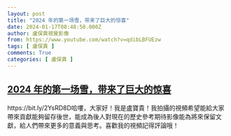 ```yaml
---
layout: post
title: "2024 年的第一场雪，带来了巨大的惊喜"
date: 2024-01-17T08:48:50.000Z
author: 盧保貴視覺影像
from: https://www.youtube.com/watch?v=qdibLBFUEzw
tags: [ 盧保貴 ]
comments: True
categories: [ 盧保貴 ]
---
```

<!--1705481330000-->
[2024 年的第一场雪，带来了巨大的惊喜](https://www.youtube.com/watch?v=qdibLBFUEzw)
------

<div>
https://bit.ly/2YsRD8D哈嘍，大家好！我是盧寶貴！我拍攝的視頻希望能給大家帶來貢獻能夠留存後世，能成為後人對現在的歷史參考期待影像能為將來保留文獻，給人們帶來更多的意義與思考。喜歡我的視頻記得評論哦！
</div>
